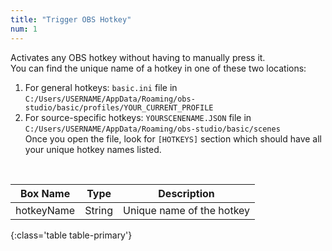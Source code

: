 ```yaml
---
title: "Trigger OBS Hotkey"
num: 1
---
```

Activates any OBS hotkey without having to manually press it.\
You can find the unique name of a hotkey in one of these two locations: 
1. For general hotkeys: `basic.ini` file in `C:/Users/USERNAME/AppData/Roaming/obs-studio/basic/profiles/YOUR_CURRENT_PROFILE` 
2. For source-specific hotkeys: `YOURSCENENAME.JSON` file in `C:/Users/USERNAME/AppData/Roaming/obs-studio/basic/scenes`   
Once you open the file, look for `[HOTKEYS]` section which should have all your unique hotkey names listed.
<br/>

| Box Name | Type | Description | 
|-------|--------|--------
|hotkeyName|String|	Unique name of the hotkey
{:class='table table-primary'}









